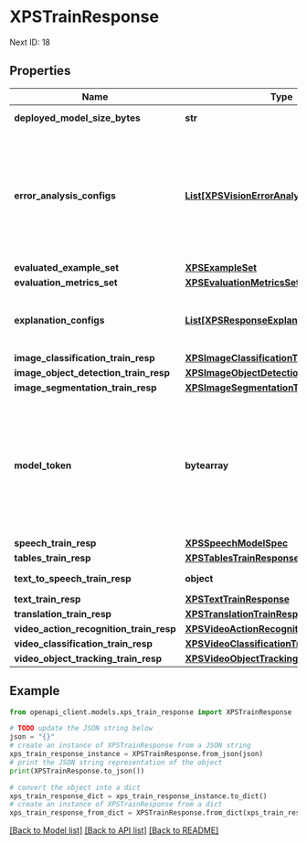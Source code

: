 # XPSTrainResponse

Next ID: 18

## Properties

Name | Type | Description | Notes
------------ | ------------- | ------------- | -------------
**deployed_model_size_bytes** | **str** | Estimated model size in bytes once deployed. | [optional] 
**error_analysis_configs** | [**List[XPSVisionErrorAnalysisConfig]**](XPSVisionErrorAnalysisConfig.md) | Optional vision model error analysis configuration. The field is set when model error analysis is enabled in the training request. The results of error analysis will be binded together with evaluation results (in the format of AnnotatedExample). | [optional] 
**evaluated_example_set** | [**XPSExampleSet**](XPSExampleSet.md) |  | [optional] 
**evaluation_metrics_set** | [**XPSEvaluationMetricsSet**](XPSEvaluationMetricsSet.md) |  | [optional] 
**explanation_configs** | [**List[XPSResponseExplanationSpec]**](XPSResponseExplanationSpec.md) | VisionExplanationConfig for XAI on test set. Optional for when XAI is enable in training request. | [optional] 
**image_classification_train_resp** | [**XPSImageClassificationTrainResponse**](XPSImageClassificationTrainResponse.md) |  | [optional] 
**image_object_detection_train_resp** | [**XPSImageObjectDetectionModelSpec**](XPSImageObjectDetectionModelSpec.md) |  | [optional] 
**image_segmentation_train_resp** | [**XPSImageSegmentationTrainResponse**](XPSImageSegmentationTrainResponse.md) |  | [optional] 
**model_token** | **bytearray** | Token that represents the trained model. This is considered immutable and is persisted in AutoML. xPS can put their own proto in the byte string, to e.g. point to the model checkpoints. The token is passed to other xPS APIs to refer to the model. | [optional] 
**speech_train_resp** | [**XPSSpeechModelSpec**](XPSSpeechModelSpec.md) |  | [optional] 
**tables_train_resp** | [**XPSTablesTrainResponse**](XPSTablesTrainResponse.md) |  | [optional] 
**text_to_speech_train_resp** | **object** | TextToSpeech train response | [optional] 
**text_train_resp** | [**XPSTextTrainResponse**](XPSTextTrainResponse.md) |  | [optional] 
**translation_train_resp** | [**XPSTranslationTrainResponse**](XPSTranslationTrainResponse.md) |  | [optional] 
**video_action_recognition_train_resp** | [**XPSVideoActionRecognitionTrainResponse**](XPSVideoActionRecognitionTrainResponse.md) |  | [optional] 
**video_classification_train_resp** | [**XPSVideoClassificationTrainResponse**](XPSVideoClassificationTrainResponse.md) |  | [optional] 
**video_object_tracking_train_resp** | [**XPSVideoObjectTrackingTrainResponse**](XPSVideoObjectTrackingTrainResponse.md) |  | [optional] 

## Example

```python
from openapi_client.models.xps_train_response import XPSTrainResponse

# TODO update the JSON string below
json = "{}"
# create an instance of XPSTrainResponse from a JSON string
xps_train_response_instance = XPSTrainResponse.from_json(json)
# print the JSON string representation of the object
print(XPSTrainResponse.to_json())

# convert the object into a dict
xps_train_response_dict = xps_train_response_instance.to_dict()
# create an instance of XPSTrainResponse from a dict
xps_train_response_from_dict = XPSTrainResponse.from_dict(xps_train_response_dict)
```
[[Back to Model list]](../README.md#documentation-for-models) [[Back to API list]](../README.md#documentation-for-api-endpoints) [[Back to README]](../README.md)


